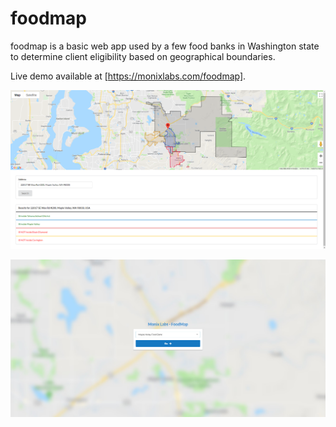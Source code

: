 # foodmap
foodmap is a basic web app used by a few food banks in Washington state to determine client eligibility  based on geographical boundaries.

Live demo available at [https://monixlabs.com/foodmap].

![foodmap in action](_media/foodmap1.png?raw=true "food map in action")

![foodmap selection screen](_media/foodmap2.png?raw=true "food bank selection menu")
